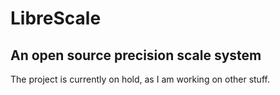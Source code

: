 # LibreScale
## An open source precision scale system
 The project is currently on hold, as I am working on other stuff.
